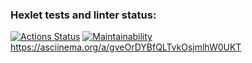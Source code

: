 ### Hexlet tests and linter status:
[![Actions Status](https://github.com/VladStesh/frontend-project-44/actions/workflows/hexlet-check.yml/badge.svg)](https://github.com/VladStesh/frontend-project-44/actions)
[![Maintainability](https://api.codeclimate.com/v1/badges/7bdba147bb87c9f48ca1/maintainability)](https://codeclimate.com/github/VladStesh/frontend-project-44/maintainability)
https://asciinema.org/a/gveOrDYBfQLTvkOsjmlhW0UKT
